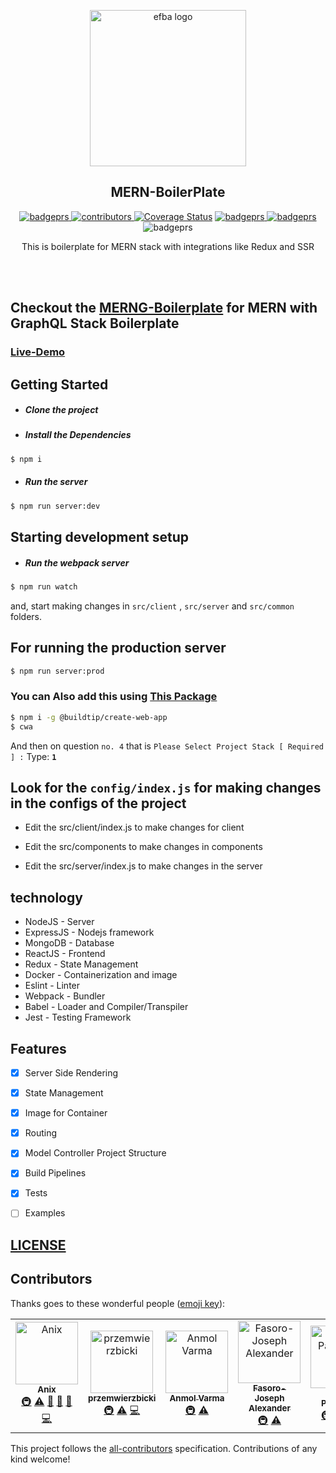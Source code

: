 <p align="center">

  
<img alt="efba logo" src="https://imgur.com/yr0sfsR.png" width="250px" />

</p>
<h2 align="center">MERN-BoilerPlate</h2>

<p align="center">

 <a href="https://travis-ci.org/anikethsaha/MERN-Boilerplate/branches">
    <img alt="badgeprs" src="https://travis-ci.org/anikethsaha/MERN-Boilerplate.svg?branch=master" />
  </a>
   <a href="#contributors">
    <img alt="contributors" src="https://img.shields.io/badge/all_contributors-5-orange.svg?style=flat-square" />
  </a>
<a href='https://coveralls.io/github/anikethsaha/MERN-Boilerplate?branch=master'><img src='https://coveralls.io/repos/github/anikethsaha/MERN-Boilerplate/badge.svg?branch=master' alt='Coverage Status' /></a>

  <a href="https://dependabot.com/">
    <img alt="badgeprs" src="https://badgen.net/badge/Dependabot/enabled/green?icon=dependabot" />
  </a>
  <a href="https://opensource.org/licenses/MIT">
    <img alt="badgeprs" src="https://img.shields.io/badge/License-MIT-yellow.svg" />
  </a>
  <img alt="badgeprs" src="https://img.shields.io/badge/PRs-Welcome-green.svg" />
</p>

<p align="center">
  This is boilerplate for MERN stack with integrations like Redux and SSR
</p>
<br><br>

 ## Checkout the  [MERNG-Boilerplate](https://github.com/anikethsaha/MERNG-BoilerPlate) for MERN with GraphQL Stack Boilerplate

### [Live-Demo](https://aqueous-ravine-35625.herokuapp.com/)

## Getting Started
- ##### Clone the project
- ##### Install the Dependencies
```bash
$ npm i
```
- ##### Run the server
```bash
$ npm run server:dev
```

## Starting development setup
- ##### Run the webpack server
```bash
$ npm run watch
``` 
and, start making changes in `src/client` , `src/server` and `src/common` folders.

## For running the production server
```bash
$ npm run server:prod
``` 


### You can Also add this using [This Package](https://www.npmjs.com/package/@buildtip/create-web-app)
```bash
$ npm i -g @buildtip/create-web-app
$ cwa

```
And then on question `no. 4` that is `Please Select Project Stack [ Required ] :` Type: **`1`**




## Look for the `config/index.js` for making changes in the configs of the project
- Edit the src/client/index.js to make changes for client

- Edit the src/components to make changes in components

- Edit the src/server/index.js to make changes in the server



## technology
- NodeJS - Server
- ExpressJS - Nodejs framework
- MongoDB - Database
- ReactJS - Frontend
- Redux - State Management
- Docker - Containerization and image
- Eslint - Linter
- Webpack - Bundler
- Babel - Loader and Compiler/Transpiler
- Jest - Testing Framework


## Features
- [x] Server Side Rendering
- [x] State Management
- [x] Image for Container
- [x] Routing
- [x] Model Controller Project Structure
- [X] Build Pipelines
- [X] Tests
- [ ] Examples


## [LICENSE](https://github.com/anikethsaha/MERN-Boilerplate/blob/master/LICENSE)


## Contributors

Thanks goes to these wonderful people ([emoji key](https://allcontributors.org/docs/en/emoji-key)):

<!-- ALL-CONTRIBUTORS-LIST:START - Do not remove or modify this section -->
<!-- prettier-ignore -->
<table>
  <tr>
    <td align="center"><a href="http://anikethsaha.github.io"><img src="https://avatars1.githubusercontent.com/u/26347874?v=4" width="100px;" alt="Anix"/><br /><sub><b>Anix</b></sub></a><br /><a href="#infra-anikethsaha" title="Infrastructure (Hosting, Build-Tools, etc)">🚇</a> <a href="https://github.com/anikethsaha/MERN-Boilerplate/commits?author=anikethsaha" title="Tests">⚠️</a> <a href="#ideas-anikethsaha" title="Ideas, Planning, & Feedback">🤔</a> <a href="#maintenance-anikethsaha" title="Maintenance">🚧</a> <a href="#design-anikethsaha" title="Design">🎨</a> <a href="https://github.com/anikethsaha/MERN-Boilerplate/commits?author=anikethsaha" title="Code">💻</a></td>
    <td align="center"><a href="https://github.com/przemwierzbicki"><img src="https://avatars2.githubusercontent.com/u/47298942?v=4" width="100px;" alt="przemwierzbicki"/><br /><sub><b>przemwierzbicki</b></sub></a><br /><a href="#infra-przemwierzbicki" title="Infrastructure (Hosting, Build-Tools, etc)">🚇</a> <a href="https://github.com/anikethsaha/MERN-Boilerplate/commits?author=przemwierzbicki" title="Tests">⚠️</a> <a href="https://github.com/anikethsaha/MERN-Boilerplate/commits?author=przemwierzbicki" title="Code">💻</a></td>
    <td align="center"><a href="https://github.com/anmol5varma"><img src="https://avatars2.githubusercontent.com/u/11690393?v=4" width="100px;" alt="Anmol Varma"/><br /><sub><b>Anmol Varma</b></sub></a><br /><a href="#infra-anmol5varma" title="Infrastructure (Hosting, Build-Tools, etc)">🚇</a> <a href="https://github.com/anikethsaha/MERN-Boilerplate/commits?author=anmol5varma" title="Tests">⚠️</a></td>
    <td align="center"><a href="https://github.com/lexcorp16"><img src="https://avatars2.githubusercontent.com/u/14166260?v=4" width="100px;" alt="Fasoro-Joseph Alexander"/><br /><sub><b>Fasoro-Joseph Alexander</b></sub></a><br /><a href="#infra-lexcorp16" title="Infrastructure (Hosting, Build-Tools, etc)">🚇</a> <a href="https://github.com/anikethsaha/MERN-Boilerplate/commits?author=lexcorp16" title="Tests">⚠️</a></td>
    <td align="center"><a href="https://in.linkedin.com/in/ypahalajani"><img src="https://avatars3.githubusercontent.com/u/14838485?v=4" width="100px;" alt="Yash Pahalajani"/><br /><sub><b>Yash Pahalajani</b></sub></a><br /><a href="#infra-ypahalajani" title="Infrastructure (Hosting, Build-Tools, etc)">🚇</a> <a href="https://github.com/anikethsaha/MERN-Boilerplate/commits?author=ypahalajani" title="Code">💻</a> <a href="https://github.com/anikethsaha/MERN-Boilerplate/commits?author=ypahalajani" title="Documentation">📖</a> <a href="https://github.com/anikethsaha/MERN-Boilerplate/issues?q=author%3Aypahalajani" title="Bug reports">🐛</a></td>
    <td align="center"><a href="https://github.com/gtdeng"><img src="https://avatars0.githubusercontent.com/u/10056474?v=4" width="100px;" alt="GT Deng"/><br /><sub><b>GT Deng</b></sub></a><br /><a href="#infra-gtdeng" title="Infrastructure (Hosting, Build-Tools, etc)">🚇</a></td>
  </tr>
</table>

<!-- ALL-CONTRIBUTORS-LIST:END -->

This project follows the [all-contributors](https://github.com/all-contributors/all-contributors) specification. Contributions of any kind welcome!
